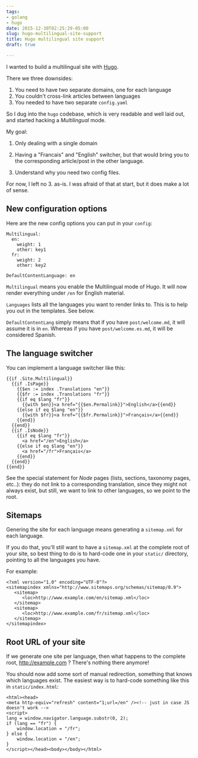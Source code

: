 ```yaml
---
tags:
- golang
- hugo
date: 2015-12-30T02:25:29-05:00
slug: hugo-multilingual-site-support
title: Hugo multilingual site support
draft: true

---
```


I wanted to build a multilingual site with [Hugo](http://gohugo.io).

There we three downsides:

1. You need to have two separate domains, one for each language
2. You couldn't cross-link articles between languages
3. You needed to have two separate `config.yaml`

So I dug into the `hugo` codebase, which is very readable and well
laid out, and started hacking a _Multilingual_ mode.

<!--more-->

My goal:

1. Only dealing with a single domain

2. Having a "Francais" and "English" switcher, but that would bring
   you to the corresponding article/post in the other language.

3. Understand why you need two config files.

For now, I left no 3. as-is. I was afraid of that at start, but it does make
a lot of sense.


New configuration options
-------------------------

Here are the new config options you can put in your `config`:

```
Multilingual:
  en:
    weight: 1
    other: key1
  fr:
    weight: 2
    other: key2

DefaultContentLanguage: en
```

`Multilingual` means you enable the Multilingual mode of Hugo.  It will now render everything
under `/en` for English material.

`Languages` lists all the languages you want to render links to.  This is to help
you out in the templates.  See below.

`DefaultContentLang` simply means that if you have `post/welcome.md`, it will assume
it is in `en`.  Whereas if you have `post/welcome.es.md`, it will be considered Spanish.



The language switcher
---------------------

You can implement a language switcher like this:

```
{{if .Site.Multilingual}}
  {{if .IsPage}}
    {{$en := index .Translations "en"}}
    {{$fr := index .Translations "fr"}}
    {{if eq $lang "fr"}}
      {{with $en}}<a href="{{$en.Permalink}}">English</a>{{end}}
    {{else if eq $lang "en"}}
      {{with $fr}}<a href="{{$fr.Permalink}}">Français</a>{{end}}
    {{end}}
  {{end}}
  {{if .IsNode}}
    {{if eq $lang "fr"}}
      <a href="/en">English</a>
    {{else if eq $lang "en"}}
      <a href="/fr">Français</a>
    {{end}}
  {{end}}
{{end}}
```

See the special statement for _Node_ pages (lists, sections, taxonomy
pages, etc..): they do not link to a corresponding translation, since
they might not always exist, but still, we want to link to other
languages, so we point to the root.


Sitemaps
--------

Genering the site for each language means generating a `sitemap.xml`
for each language.

If you do that, you'll still want to have a `sitemap.xml` at the
complete root of your site, so best thing to do is to hard-code one in
your `static/` directory, pointing to all the languages you have.

For example:

```
<?xml version="1.0" encoding="UTF-8"?>
<sitemapindex xmlns="http://www.sitemaps.org/schemas/sitemap/0.9">
   <sitemap>
      <loc>http://www.example.com/en/sitemap.xml</loc>
   </sitemap>
   <sitemap>
      <loc>http://www.example.com/fr/sitemap.xml</loc>
   </sitemap>
</sitemapindex>
```


Root URL of your site
---------------------

If we generate one site per language, then what happens to the
complete root, http://example.com ? There's nothing there anymore!

You should now add some sort of manual redirection, something that
knows which languages exist. The easiest way is to hard-code something
like this in `static/index.html`:

```
<html><head>
<meta http-equiv="refresh" content="1;url=/en" /><!-- just in case JS doesn't work -->
<script>
lang = window.navigator.language.substr(0, 2);
if (lang == "fr") {
    window.location = "/fr";
} else {
    window.location = "/en";
}
</script></head><body></body></html>
```
